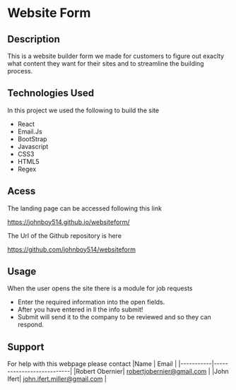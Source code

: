 # Website Form

## Description

This is a website builder form we made for customers to figure out exaclty what content they want for their sites and to streamline the building process.

## Technologies Used

In this project we used the following to build the site
 - React
 - Email.Js
 - BootStrap
 - Javascript
 - CSS3
 - HTML5
 - Regex

## Acess

The landing page can be accessed following this link

https://johnboy514.github.io/websiteform/

The Url of the Github repository is here

https://github.com/johnboy514/websiteform

## Usage
When the user opens the site there is a module for job requests
 - Enter the required information into the open fields.
 - After you have entered in ll the info submit!
 - Submit will send it to the company to be reviewed and so they can respond.

## Support
For help with this webpage please contact
|Name | Email |
|-----------|---------------------------|
|Robert Obernier| robertjobernier@gmail.com |
|John Ifert| john.ifert.miller@gmail.com |